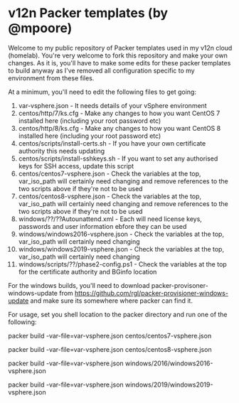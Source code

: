 # v12n Packer templates (by @mpoore)
Welcome to my public repository of Packer templates used in my v12n cloud (homelab). You're very welcome to fork this repository and make your own changes. As it is, you'll have to make some edits for these packer templates to build anyway as I've removed all configuration specific to my environment from these files.

At a minimum, you'll need to edit the following files to get going:
1. var-vsphere.json - It needs details of your vSphere environment
2. centos/http/7/ks.cfg - Make any changes to how you want CentOS 7 installed here (including your root password etc)
3. centos/http/8/ks.cfg - Make any changes to how you want CentOS 8 installed here (including your root password etc)
4. centos/scripts/install-certs.sh - If you have your own certificate authority this needs updating
5. centos/scripts/install-sshkeys.sh - If you want to set any authorised keys for SSH access, update this script
6. centos/centos7-vsphere.json - Check the variables at the top, var_iso_path will certainly need changing and remove references to the two scripts above if they're not to be used
7. centos/centos8-vsphere.json - Check the variables at the top, var_iso_path will certainly need changing and remove references to the two scripts above if they're not to be used
8. windows/??/??Autounattend.xml - Each will need license keys, passwords and user information ebfore they can be used
9. windows/windows2016-vsphere.json - Check the variables at the top, var_iso_path will certainly need changing
10. windows/windows2019-vsphere.json - Check the variables at the top, var_iso_path will certainly need changing
11. windows/scripts/??/phase2-config.ps1 - Check the variables at the top for the certificate authority and BGinfo location

For the windows builds, you'll need to download packer-provisoner-windows-update from https://github.com/rgl/packer-provisioner-windows-update and make sure its somewhere where packer can find it.

For usage, set you shell location to the packer directory and run one of the following:

packer build -var-file=var-vsphere.json centos/centos7-vsphere.json

packer build -var-file=var-vsphere.json centos/centos8-vsphere.json

packer build -var-file=var-vsphere.json windows/2016/windows2016-vsphere.json

packer build -var-file=var-vsphere.json windows/2019/windows2019-vsphere.json
